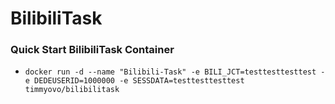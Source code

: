 # BilibiliTask

### Quick Start BilibiliTask Container
  - `docker run -d --name "Bilibili-Task" -e BILI_JCT=testtesttesttest -e DEDEUSERID=1000000 -e SESSDATA=testtesttesttest timmyovo/bilibilitask`
